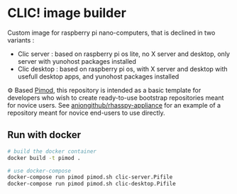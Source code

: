 # CLIC! image builder

Custom image for raspberry pi nano-computers, that is declined in two variants :

- Clic server : based on raspberry pi os lite, no X server and desktop, only server with yunohost packages installed
- Clic desktop : based on raspberry pi os, with X server and desktop with usefull desktop apps, and yunohost packages installed

:gear: Based [Pimod](https://github.com/Nature40/pimod.git), this repository is intended as a basic template for developers who wish to create ready-to-use bootstrap repositories meant for novice users. See [aniongithub/rhasspy-appliance](https://github.com/aniongithub/rhasspy-appliance) for an example of a repository meant for novice end-users to use directly.

## Run with docker

```bash
# build the docker container
docker build -t pimod .

# use docker-compose
docker-compose run pimod pimod.sh clic-server.Pifile
docker-compose run pimod pimod.sh clic-desktop.Pifile
```
